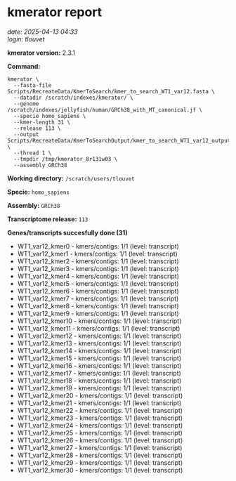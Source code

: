 # kmerator report
*date: 2025-04-13 04:33*  
*login: tlouvet*

**kmerator version:** 2.3.1

**Command:**

```
kmerator \
  --fasta-file Scripts/RecreateData/KmerToSearch/kmer_to_search_WT1_var12.fasta \
  --datadir /scratch/indexes/kmerator/ \
  --genome /scratch/indexes/jellyfish/human/GRCh38_with_MT_canonical.jf \
  --specie homo_sapiens \
  --kmer-length 31 \
  --release 113 \
  --output Scripts/RecreateData/KmerToSearchOutput/kmer_to_search_WT1_var12_output \
  --thread 1 \
  --tmpdir /tmp/kmerator_8r131w03 \
  --assembly GRCh38
```

**Working directory:** `/scratch/users/tlouvet`

**Specie:** `homo_sapiens`

**Assembly:** `GRCh38`

**Transcriptome release:** `113`

**Genes/transcripts succesfully done (31)**

- WT1_var12_kmer0 - kmers/contigs: 1/1 (level: transcript)
- WT1_var12_kmer1 - kmers/contigs: 1/1 (level: transcript)
- WT1_var12_kmer2 - kmers/contigs: 1/1 (level: transcript)
- WT1_var12_kmer3 - kmers/contigs: 1/1 (level: transcript)
- WT1_var12_kmer4 - kmers/contigs: 1/1 (level: transcript)
- WT1_var12_kmer5 - kmers/contigs: 1/1 (level: transcript)
- WT1_var12_kmer6 - kmers/contigs: 1/1 (level: transcript)
- WT1_var12_kmer7 - kmers/contigs: 1/1 (level: transcript)
- WT1_var12_kmer8 - kmers/contigs: 1/1 (level: transcript)
- WT1_var12_kmer9 - kmers/contigs: 1/1 (level: transcript)
- WT1_var12_kmer10 - kmers/contigs: 1/1 (level: transcript)
- WT1_var12_kmer11 - kmers/contigs: 1/1 (level: transcript)
- WT1_var12_kmer12 - kmers/contigs: 1/1 (level: transcript)
- WT1_var12_kmer13 - kmers/contigs: 1/1 (level: transcript)
- WT1_var12_kmer14 - kmers/contigs: 1/1 (level: transcript)
- WT1_var12_kmer15 - kmers/contigs: 1/1 (level: transcript)
- WT1_var12_kmer16 - kmers/contigs: 1/1 (level: transcript)
- WT1_var12_kmer17 - kmers/contigs: 1/1 (level: transcript)
- WT1_var12_kmer18 - kmers/contigs: 1/1 (level: transcript)
- WT1_var12_kmer19 - kmers/contigs: 1/1 (level: transcript)
- WT1_var12_kmer20 - kmers/contigs: 1/1 (level: transcript)
- WT1_var12_kmer21 - kmers/contigs: 1/1 (level: transcript)
- WT1_var12_kmer22 - kmers/contigs: 1/1 (level: transcript)
- WT1_var12_kmer23 - kmers/contigs: 1/1 (level: transcript)
- WT1_var12_kmer24 - kmers/contigs: 1/1 (level: transcript)
- WT1_var12_kmer25 - kmers/contigs: 1/1 (level: transcript)
- WT1_var12_kmer26 - kmers/contigs: 1/1 (level: transcript)
- WT1_var12_kmer27 - kmers/contigs: 1/1 (level: transcript)
- WT1_var12_kmer28 - kmers/contigs: 1/1 (level: transcript)
- WT1_var12_kmer29 - kmers/contigs: 1/1 (level: transcript)
- WT1_var12_kmer30 - kmers/contigs: 1/1 (level: transcript)
